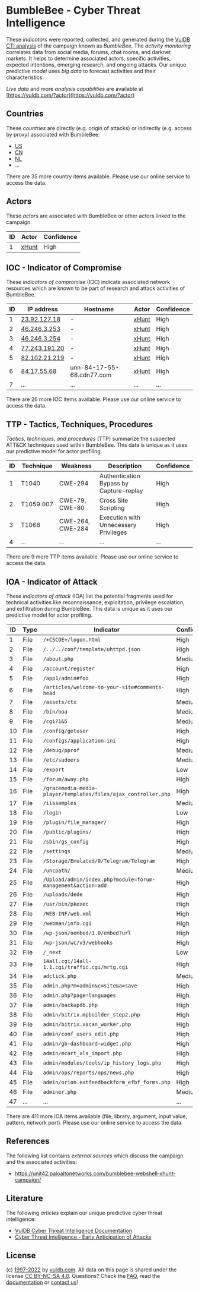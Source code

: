 # BumbleBee - Cyber Threat Intelligence

These _indicators_ were reported, collected, and generated during the [VulDB CTI analysis](https://vuldb.com/?kb.cti) of the campaign known as _BumbleBee_. The _activity monitoring_ correlates data from social media, forums, chat rooms, and darknet markets. It helps to determine associated actors, specific activities, expected intentions, emerging research, and ongoing attacks. Our unique _predictive model_ uses _big data_ to forecast activities and their characteristics.

_Live data_ and more _analysis capabilities_ are available at [https://vuldb.com/?actor](https://vuldb.com/?actor)

## Countries

These _countries_ are directly (e.g. origin of attacks) or indirectly (e.g. access by proxy) associated with BumbleBee:

* [US](https://vuldb.com/?country.us)
* [CN](https://vuldb.com/?country.cn)
* [NL](https://vuldb.com/?country.nl)
* ...

There are 35 more country items available. Please use our online service to access the data.

## Actors

These _actors_ are associated with BumbleBee or other actors linked to the campaign.

ID | Actor | Confidence
-- | ----- | ----------
1 | [xHunt](https://vuldb.com/?actor.xhunt) | High

## IOC - Indicator of Compromise

These _indicators of compromise_ (IOC) indicate associated network resources which are known to be part of research and attack activities of BumbleBee.

ID | IP address | Hostname | Actor | Confidence
-- | ---------- | -------- | ----- | ----------
1 | [23.92.127.18](https://vuldb.com/?ip.23.92.127.18) | - | [xHunt](https://vuldb.com/?actor.xhunt) | High
2 | [46.246.3.253](https://vuldb.com/?ip.46.246.3.253) | - | [xHunt](https://vuldb.com/?actor.xhunt) | High
3 | [46.246.3.254](https://vuldb.com/?ip.46.246.3.254) | - | [xHunt](https://vuldb.com/?actor.xhunt) | High
4 | [77.243.191.20](https://vuldb.com/?ip.77.243.191.20) | - | [xHunt](https://vuldb.com/?actor.xhunt) | High
5 | [82.102.21.219](https://vuldb.com/?ip.82.102.21.219) | - | [xHunt](https://vuldb.com/?actor.xhunt) | High
6 | [84.17.55.68](https://vuldb.com/?ip.84.17.55.68) | unn-84-17-55-68.cdn77.com | [xHunt](https://vuldb.com/?actor.xhunt) | High
7 | ... | ... | ... | ...

There are 26 more IOC items available. Please use our online service to access the data.

## TTP - Tactics, Techniques, Procedures

_Tactics, techniques, and procedures_ (TTP) summarize the suspected ATT&CK techniques used within BumbleBee. This data is unique as it uses our predictive model for actor profiling.

ID | Technique | Weakness | Description | Confidence
-- | --------- | -------- | ----------- | ----------
1 | T1040 | CWE-294 | Authentication Bypass by Capture-replay | High
2 | T1059.007 | CWE-79, CWE-80 | Cross Site Scripting | High
3 | T1068 | CWE-264, CWE-284 | Execution with Unnecessary Privileges | High
4 | ... | ... | ... | ...

There are 9 more TTP items available. Please use our online service to access the data.

## IOA - Indicator of Attack

These _indicators of attack_ (IOA) list the potential fragments used for technical activities like reconnaissance, exploitation, privilege escalation, and exfiltration during BumbleBee. This data is unique as it uses our predictive model for actor profiling.

ID | Type | Indicator | Confidence
-- | ---- | --------- | ----------
1 | File | `/+CSCOE+/logon.html` | High
2 | File | `/../../conf/template/uhttpd.json` | High
3 | File | `/about.php` | Medium
4 | File | `/account/register` | High
5 | File | `/app1/admin#foo` | High
6 | File | `/articles/welcome-to-your-site#comments-head` | High
7 | File | `/assets/ctx` | Medium
8 | File | `/bin/boa` | Medium
9 | File | `/cgi?1&5` | Medium
10 | File | `/config/getuser` | High
11 | File | `/configs/application.ini` | High
12 | File | `/debug/pprof` | Medium
13 | File | `/etc/sudoers` | Medium
14 | File | `/export` | Low
15 | File | `/forum/away.php` | High
16 | File | `/gracemedia-media-player/templates/files/ajax_controller.php` | High
17 | File | `/iissamples` | Medium
18 | File | `/login` | Low
19 | File | `/plugin/file_manager/` | High
20 | File | `/public/plugins/` | High
21 | File | `/sbin/gs_config` | High
22 | File | `/settings` | Medium
23 | File | `/Storage/Emulated/0/Telegram/Telegram` | High
24 | File | `/uncpath/` | Medium
25 | File | `/Upload/admin/index.php?module=forum-management&action=add` | High
26 | File | `/uploads/dede` | High
27 | File | `/usr/bin/pkexec` | High
28 | File | `/WEB-INF/web.xml` | High
29 | File | `/webman/info.cgi` | High
30 | File | `/wp-json/oembed/1.0/embed?url` | High
31 | File | `/wp-json/wc/v3/webhooks` | High
32 | File | `/_next` | Low
33 | File | `14all.cgi/14all-1.1.cgi/traffic.cgi/mrtg.cgi` | High
34 | File | `adclick.php` | Medium
35 | File | `admin.php?m=admin&c=site&a=save` | High
36 | File | `admin.php?page=languages` | High
37 | File | `admin/backupdb.php` | High
38 | File | `admin/bitrix.mpbuilder_step2.php` | High
39 | File | `admin/bitrix.xscan_worker.php` | High
40 | File | `admin/conf_users_edit.php` | High
41 | File | `admin/gb-dashboard-widget.php` | High
42 | File | `admin/mcart_xls_import.php` | High
43 | File | `admin/modules/tools/ip_history_logs.php` | High
44 | File | `admin/ops/reports/ops/news.php` | High
45 | File | `admin/orion.extfeedbackform_efbf_forms.php` | High
46 | File | `adminer.php` | Medium
47 | ... | ... | ...

There are 411 more IOA items available (file, library, argument, input value, pattern, network port). Please use our online service to access the data.

## References

The following list contains _external sources_ which discuss the campaign and the associated activities:

* https://unit42.paloaltonetworks.com/bumblebee-webshell-xhunt-campaign/

## Literature

The following _articles_ explain our unique predictive cyber threat intelligence:

* [VulDB Cyber Threat Intelligence Documentation](https://vuldb.com/?kb.cti)
* [Cyber Threat Intelligence - Early Anticipation of Attacks](https://www.scip.ch/en/?labs.20201022)

## License

(c) [1997-2022](https://vuldb.com/?kb.changelog) by [vuldb.com](https://vuldb.com/?kb.about). All data on this page is shared under the license [CC BY-NC-SA 4.0](https://creativecommons.org/licenses/by-nc-sa/4.0/). Questions? Check the [FAQ](https://vuldb.com/?kb.faq), read the [documentation](https://vuldb.com/?kb) or [contact us](https://vuldb.com/?contact)!
